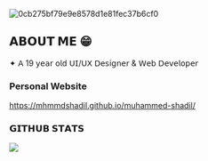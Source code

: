 
![0cb275bf79e9e8578d1e81fec37b6cf0](https://github.com/user-attachments/assets/afd70826-b133-4ab1-a6e5-c6835c01ac06)


## 𝗔𝗕𝗢𝗨𝗧 𝗠𝗘 😁
✦ 𝖠 19 𝗒𝖾𝖺𝗋 𝗈𝗅𝖽 𝖴𝖨/𝖴𝖷 𝖣𝖾𝗌𝗂𝗀𝗇𝖾𝗋 & 𝖶𝖾𝖻 𝖣𝖾𝗏𝖾𝗅𝗈𝗉𝖾𝗋 
### Personal Website 
https://mhmmdshadil.github.io/muhammed-shadil/
### 𝗚𝗜𝗧𝗛𝗨𝗕 𝗦𝗧𝗔𝗧𝗦
![](https://github-readme-stats.vercel.app/api?username=mhmmdshadil&theme=dark&hide_border=false&include_all_commits=true&count_private=false)<br/>


<!-- Proudly created with GPRM ( https://gprm.itsvg.in ) -->
